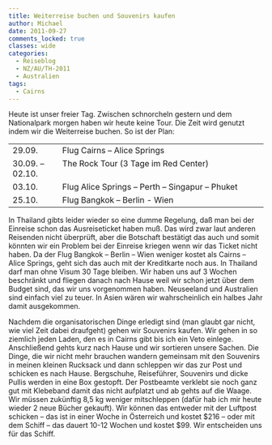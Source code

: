 ```yaml
---
title: Weiterreise buchen und Souvenirs kaufen
author: Michael
date: 2011-09-27
comments_locked: true
classes: wide
categories:
  - Reiseblog
  - NZ/AU/TH-2011
  - Australien
tags:
  - Cairns
---
```


<p>Heute ist unser freier Tag. Zwischen schnorcheln gestern und dem Nationalpark morgen haben wir heute keine Tour. Die Zeit wird genutzt indem wir die Weiterreise buchen. So ist der Plan:</p>  <p>   <table border="0" cellspacing="0" cellpadding="2" width="600"><tbody>       <tr>         <td valign="top" width="94">29.09.</td>          <td valign="top" width="506">Flug Cairns – Alice Springs</td>       </tr>        <tr>         <td valign="top" width="94">30.09. – 02.10.</td>          <td valign="top" width="506">The Rock Tour (3 Tage im Red Center)</td>       </tr>        <tr>         <td valign="top" width="94">03.10.</td>          <td valign="top" width="506">Flug Alice Springs – Perth – Singapur – Phuket</td>       </tr>        <tr>         <td valign="top" width="94">25.10.</td>          <td valign="top" width="506">Flug Bangkok – Berlin - Wien</td>       </tr>     </tbody></table> </p>  <p>In Thailand gibts leider wieder so eine dumme Regelung, daß man bei der Einreise schon das Ausreiseticket haben muß. Das wird zwar laut anderen Reisenden nicht überprüft, aber die Botschaft bestätigt das auch und somit könnten wir ein Problem bei der Einreise kriegen wenn wir das Ticket nicht haben. Da der Flug Bangkok – Berlin – Wien weniger kostet als Cairns – Alice Springs, geht sich das auch mit der Kreditkarte noch aus. In Thailand darf man ohne Visum 30 Tage bleiben. Wir haben uns auf 3 Wochen beschränkt und fliegen danach nach Hause weil wir schon jetzt über dem Budget sind, das wir uns vorgenommen haben. Neuseeland und Australien sind einfach viel zu teuer. In Asien wären wir wahrscheinlich ein halbes Jahr damit ausgekommen.</p>  <p>Nachdem die organisatorischen Dinge erledigt sind (man glaubt gar nicht, wie viel Zeit dabei draufgeht) gehen wir Souvenirs kaufen. Wir gehen in so ziemlich jeden Laden, den es in Cairns gibt bis ich ein Veto einlege. Anschließend gehts kurz nach Hause und wir sortieren unsere Sachen. Die Dinge, die wir nicht mehr brauchen wandern gemeinsam mit den Souvenirs in meinen kleinen Rucksack und dann schleppen wir das zur Post und schicken es nach Hause. Bergschuhe, Reiseführer, Souvenirs und dicke Pullis werden in eine Box gestopft. Der Postbeamte verklebt sie noch ganz gut mit Klebeband damit das nicht aufplatzt und ab gehts auf die Waage. Wir müssen zukünftig 8,5 kg weniger mitschleppen (dafür hab ich mir heute wieder 2 neue Bücher gekauft). Wir können das entweder mit der Luftpost schicken – das ist in einer Woche in Österreich und kostet $216 – oder mit dem Schiff – das dauert 10-12 Wochen und kostet $99. Wir entscheiden uns für das Schiff.</p>
